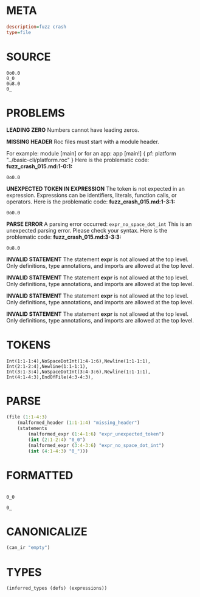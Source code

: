 # META
~~~ini
description=fuzz crash
type=file
~~~
# SOURCE
~~~roc
0o0.0
0_0
0u8.0
0_
~~~
# PROBLEMS
**LEADING ZERO**
Numbers cannot have leading zeros.

**MISSING HEADER**
Roc files must start with a module header.

For example:
        module [main]
or for an app:
        app [main!] { pf: platform "../basic-cli/platform.roc" }
Here is the problematic code:
**fuzz_crash_015.md:1-0:1:**
```roc
0o0.0
```


**UNEXPECTED TOKEN IN EXPRESSION**
The token **<unknown>** is not expected in an expression.
Expressions can be identifiers, literals, function calls, or operators.
Here is the problematic code:
**fuzz_crash_015.md:1-3:1:**
```roc
0o0.0
```


**PARSE ERROR**
A parsing error occurred: `expr_no_space_dot_int`
This is an unexpected parsing error. Please check your syntax.
Here is the problematic code:
**fuzz_crash_015.md:3-3:3:**
```roc
0u8.0
```


**INVALID STATEMENT**
The statement **expr** is not allowed at the top level.
Only definitions, type annotations, and imports are allowed at the top level.

**INVALID STATEMENT**
The statement **expr** is not allowed at the top level.
Only definitions, type annotations, and imports are allowed at the top level.

**INVALID STATEMENT**
The statement **expr** is not allowed at the top level.
Only definitions, type annotations, and imports are allowed at the top level.

**INVALID STATEMENT**
The statement **expr** is not allowed at the top level.
Only definitions, type annotations, and imports are allowed at the top level.

# TOKENS
~~~zig
Int(1:1-1:4),NoSpaceDotInt(1:4-1:6),Newline(1:1-1:1),
Int(2:1-2:4),Newline(1:1-1:1),
Int(3:1-3:4),NoSpaceDotInt(3:4-3:6),Newline(1:1-1:1),
Int(4:1-4:3),EndOfFile(4:3-4:3),
~~~
# PARSE
~~~clojure
(file (1:1-4:3)
	(malformed_header (1:1-1:4) "missing_header")
	(statements
		(malformed_expr (1:4-1:6) "expr_unexpected_token")
		(int (2:1-2:4) "0_0")
		(malformed_expr (3:4-3:6) "expr_no_space_dot_int")
		(int (4:1-4:3) "0_")))
~~~
# FORMATTED
~~~roc

0_0

0_
~~~
# CANONICALIZE
~~~clojure
(can_ir "empty")
~~~
# TYPES
~~~clojure
(inferred_types (defs) (expressions))
~~~